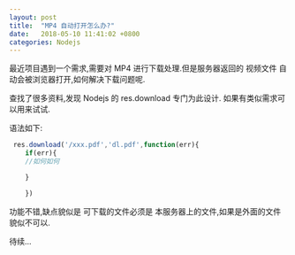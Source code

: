 ```yaml
---
layout: post
title:  "MP4 自动打开怎么办?"
date:   2018-05-10 11:41:02 +0800
categories: Nodejs
---
```

最近项目遇到一个需求,需要对 MP4 进行下载处理.但是服务器返回的 视频文件 自动会被浏览器打开,如何解决下载问题呢. 

查找了很多资料,发现 Nodejs 的 res.download 专门为此设计. 如果有类似需求可以用来试试. 

语法如下:

 
```javascript
 res.download('/xxx.pdf','dl.pdf',function(err){
	if(err){
	//如何如何

	}

 	})
```
功能不错,缺点貌似是 可下载的文件必须是 本服务器上的文件,如果是外面的文件貌似不可以. 


待续...

 

 



[jekyll-docs]: https://jekyllrb.com/docs/home
[jekyll-gh]:   https://github.com/jekyll/jekyll
[jekyll-talk]: https://talk.jekyllrb.com/
